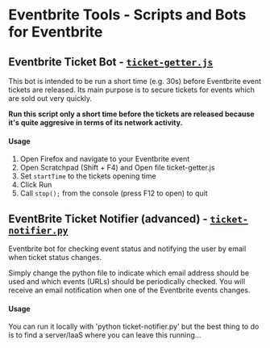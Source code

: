 # Eventbrite Tools - Scripts and Bots for Eventbrite

## Eventbrite Ticket Bot - [`ticket-getter.js`](https://raw.githubusercontent.com/Dalimil/Eventbrite-Tools/master/ticket-getter.js)

This bot is intended to be run a short time (e.g. 30s) before Eventbrite event tickets are released. Its main purpose is to secure tickets for events which are sold out very quickly. 

**Run this script only a short time before the tickets are released because it's quite aggresive in terms of its network activity.**

#### Usage
1. Open Firefox and navigate to your Eventbrite event
2. Open Scratchpad (Shift + F4) and Open file ticket-getter.js
3. Set `startTime` to the tickets opening time
4. Click Run
5. Call `stop();` from the console (press F12 to open) to quit



## EventBrite Ticket Notifier (advanced) - [`ticket-notifier.py`](https://raw.githubusercontent.com/Dalimil/Eventbrite-Tools/master/ticket-notifier.py)

Eventbrite bot for checking event status and notifying the user by email when ticket status changes.

Simply change the python file to indicate which email address should be used and which events (URLs) should be periodically checked. You will receive an email notification when one of the Eventbrite events changes.

#### Usage
You can run it locally with 'python ticket-notifier.py' but the best thing to do is to find a server/IaaS where you can leave this running...
